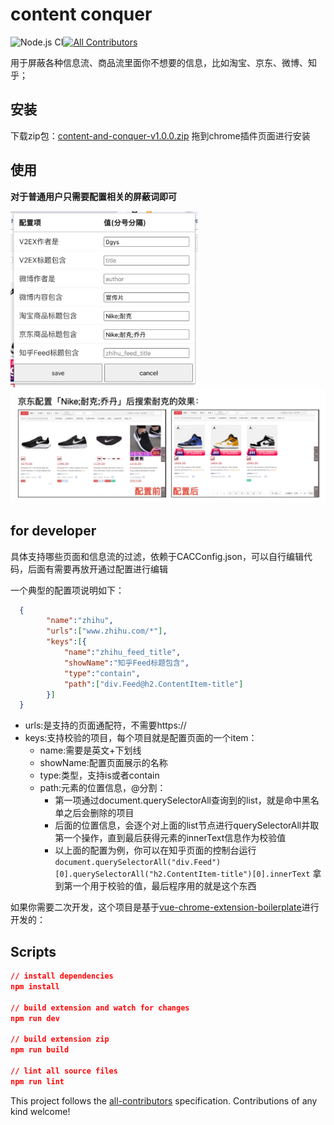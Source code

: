 # content conquer
![Node.js CI](https://github.com/mubaidr/vue-chrome-extension-boilerplate/workflows/Node.js%20CI/badge.svg)[![All Contributors](https://img.shields.io/badge/all_contributors-1-orange.svg?style=flat-square)](#contributors)

用于屏蔽各种信息流、商品流里面你不想要的信息，比如淘宝、京东、微博、知乎；

## 安装

下载zip包：[content-and-conquer-v1.0.0.zip](https://github.com/justdark/content-conquer/raw/master/dist-zip/content%20and%20conquer-v1.0.0.zip)
拖到chrome插件页面进行安装


## 使用

**对于普通用户只需要配置相关的屏蔽词即可**

<img src="https://github.com/justdark/content-conquer/blob/master/config.jpg?raw=true" width="300px"></img>
 ![result](https://github.com/justdark/content-conquer/blob/master/result.jpg?raw=true)


## for developer

具体支持哪些页面和信息流的过滤，依赖于CACConfig.json，可以自行编辑代码，后面有需要再放开通过配置进行编辑

一个典型的配置项说明如下：

```json
  {
        "name":"zhihu",
        "urls":["www.zhihu.com/*"],
        "keys":[{
            "name":"zhihu_feed_title",
            "showName":"知乎Feed标题包含",
            "type":"contain",
            "path":["div.Feed@h2.ContentItem-title"]
        }]
  } 
```
- urls:是支持的页面通配符，不需要https://
- keys:支持校验的项目，每个项目就是配置页面的一个item：
    * name:需要是英文+下划线
    * showName:配置页面展示的名称
    * type:类型，支持is或者contain
    * path:元素的位置信息，@分割：
      * 第一项通过document.querySelectorAll查询到的list，就是命中黑名单之后会删除的项目
      * 后面的位置信息，会逐个对上面的list节点进行querySelectorAll并取第一个操作，直到最后获得元素的innerText信息作为校验值
      * 以上面的配置为例，你可以在知乎页面的控制台运行 `document.querySelectorAll("div.Feed")[0].querySelectorAll("h2.ContentItem-title")[0].innerText` 拿到第一个用于校验的值，最后程序用的就是这个东西


如果你需要二次开发，这个项目是基于[vue-chrome-extension-boilerplate](https://github.com/mubaidr/vue-chrome-extension-boilerplate)进行开发的：

## Scripts

```json
// install dependencies
npm install

// build extension and watch for changes
npm run dev

// build extension zip
npm run build

// lint all source files
npm run lint
```

<!-- markdownlint-enable -->
<!-- prettier-ignore-end -->
<!-- ALL-CONTRIBUTORS-LIST:END -->

This project follows the [all-contributors](https://github.com/all-contributors/all-contributors) specification. Contributions of any kind welcome!
